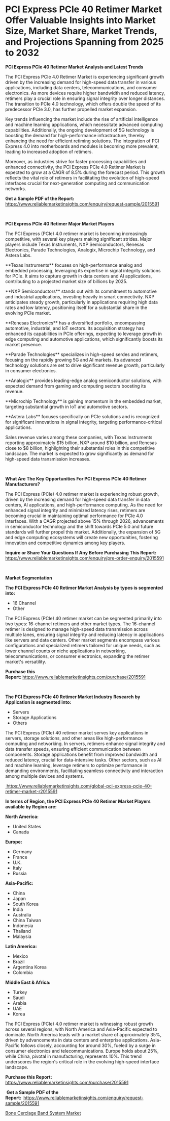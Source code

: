<p><h1>PCI Express PCIe 40 Retimer Market Offer Valuable Insights into Market Size, Market Share, Market Trends, and Projections Spanning from 2025 to 2032</h1></p><p><strong>PCI Express PCIe 40 Retimer Market Analysis and Latest Trends</strong></p>
<p><p>The PCI Express PCIe 4.0 Retimer Market is experiencing significant growth driven by the increasing demand for high-speed data transfer in various applications, including data centers, telecommunications, and consumer electronics. As more devices require higher bandwidth and reduced latency, retimers play a crucial role in ensuring signal integrity over longer distances. The transition to PCIe 4.0 technology, which offers double the speed of its predecessor PCIe 3.0, has further propelled market expansion.</p><p>Key trends influencing the market include the rise of artificial intelligence and machine learning applications, which necessitate advanced computing capabilities. Additionally, the ongoing development of 5G technology is boosting the demand for high-performance infrastructure, thereby enhancing the need for efficient retiming solutions. The integration of PCI Express 4.0 into motherboards and modules is becoming more prevalent, leading to increased adoption of retimers.</p><p>Moreover, as industries strive for faster processing capabilities and enhanced connectivity, the PCI Express PCIe 4.0 Retimer Market is expected to grow at a CAGR of 8.5% during the forecast period. This growth reflects the vital role of retimers in facilitating the evolution of high-speed interfaces crucial for next-generation computing and communication networks.</p></p>
<p><strong>Get a Sample PDF of the Report:&nbsp;</strong> <a href="https://www.reliablemarketinsights.com/enquiry/request-sample/2015591?utm_campaign=1512&utm_medium=2&utm_source=Github&utm_content=ia&utm_term=17012025&utm_id=pci-express-pcie-40-retimer">https://www.reliablemarketinsights.com/enquiry/request-sample/2015591</a></p>
<p>&nbsp;</p>
<p><strong>PCI Express PCIe 40 Retimer Major Market Players</strong></p>
<p><p>The PCI Express (PCIe) 4.0 retimer market is becoming increasingly competitive, with several key players making significant strides. Major players include Texas Instruments, NXP Semiconductors, Renesas Electronics, Parade Technologies, Analogix, Microchip Technology, and Astera Labs.</p><p>**Texas Instruments** focuses on high-performance analog and embedded processing, leveraging its expertise in signal integrity solutions for PCIe. It aims to capture growth in data centers and AI applications, contributing to a projected market size of billions by 2025.</p><p>**NXP Semiconductors** stands out with its commitment to automotive and industrial applications, investing heavily in smart connectivity. NXP anticipates steady growth, particularly in applications requiring high data rates and low latency, positioning itself for a substantial share in the evolving PCIe market.</p><p>**Renesas Electronics** has a diversified portfolio, encompassing automotive, industrial, and IoT sectors. Its acquisition strategy has enhanced its capabilities in PCIe offerings, expecting to leverage growth in edge computing and automotive applications, which significantly boosts its market presence.</p><p>**Parade Technologies** specializes in high-speed serdes and retimers, focusing on the rapidly growing 5G and AI markets. Its advanced technology solutions are set to drive significant revenue growth, particularly in consumer electronics.</p><p>**Analogix** provides leading-edge analog semiconductor solutions, with expected demand from gaming and computing sectors boosting its revenue. </p><p>**Microchip Technology** is gaining momentum in the embedded market, targeting substantial growth in IoT and automotive sectors.</p><p>**Astera Labs** focuses specifically on PCIe solutions and is recognized for significant innovations in signal integrity, targeting performance-critical applications.</p><p>Sales revenue varies among these companies, with Texas Instruments reporting approximately $15 billion, NXP around $10 billion, and Renesas close to $8 billion, highlighting their substantial roles in this competitive landscape. The market is expected to grow significantly as demand for high-speed data transmission increases.</p></p>
<p>&nbsp;</p>
<p><strong>What Are The Key Opportunities For PCI Express PCIe 40 Retimer Manufacturers?</strong></p>
<p><p>The PCI Express (PCIe) 4.0 retimer market is experiencing robust growth, driven by the increasing demand for high-speed data transfer in data centers, AI applications, and high-performance computing. As the need for enhanced signal integrity and minimized latency rises, retimers are becoming crucial in maintaining optimal performance for PCIe 4.0 interfaces. With a CAGR projected above 15% through 2026, advancements in semiconductor technology and the shift towards PCIe 5.0 and future standards will further propel this market. Additionally, the expansion of 5G and edge computing ecosystems will create new opportunities, fostering innovation and competitive dynamics among key players.</p></p>
<p><strong>Inquire or Share Your Questions If Any Before Purchasing This Report:</strong> <a href="https://www.reliablemarketinsights.com/enquiry/pre-order-enquiry/2015591?utm_campaign=1512&utm_medium=2&utm_source=Github&utm_content=ia&utm_term=17012025&utm_id=pci-express-pcie-40-retimer">https://www.reliablemarketinsights.com/enquiry/pre-order-enquiry/2015591</a></p>
<p>&nbsp;</p>
<p><strong>Market Segmentation</strong></p>
<p><strong>The PCI Express PCIe 40 Retimer Market Analysis by types is segmented into:</strong></p>
<p><ul><li>16 Channel</li><li>Other</li></ul></p>
<p><p>The PCI Express (PCIe) 40 retimer market can be segmented primarily into two types: 16-channel retimers and other market types. The 16-channel retimer is designed to manage high-speed data transmission across multiple lanes, ensuring signal integrity and reducing latency in applications like servers and data centers. Other market segments encompass various configurations and specialized retimers tailored for unique needs, such as lower channel counts or niche applications in networking, telecommunications, or consumer electronics, expanding the retimer market's versatility.</p></p>
<p><strong>Purchase this Report:&nbsp;</strong><a href="https://www.reliablemarketinsights.com/purchase/2015591?utm_campaign=1512&utm_medium=2&utm_source=Github&utm_content=ia&utm_term=17012025&utm_id=pci-express-pcie-40-retimer">https://www.reliablemarketinsights.com/purchase/2015591</a></p>
<p>&nbsp;</p>
<p><strong>The PCI Express PCIe 40 Retimer Market Industry Research by Application is segmented into:</strong></p>
<p><ul><li>Servers</li><li>Storage Applications</li><li>Others</li></ul></p>
<p><p>The PCI Express (PCIe) 40 retimer market serves key applications in servers, storage solutions, and other areas like high-performance computing and networking. In servers, retimers enhance signal integrity and data transfer speeds, ensuring efficient communication between components. Storage applications benefit from improved bandwidth and reduced latency, crucial for data-intensive tasks. Other sectors, such as AI and machine learning, leverage retimers to optimize performance in demanding environments, facilitating seamless connectivity and interaction among multiple devices and systems.</p></p>
<p><a href="https://www.reliablemarketinsights.com/global-pci-express-pcie-40-retimer-market-r2015591?utm_campaign=1512&utm_medium=2&utm_source=Github&utm_content=ia&utm_term=17012025&utm_id=pci-express-pcie-40-retimer">&nbsp;https://www.reliablemarketinsights.com/global-pci-express-pcie-40-retimer-market-r2015591</a></p>
<p><strong>In terms of Region, the PCI Express PCIe 40 Retimer Market Players available by Region are:</strong></p>
<p>
    <p> <strong> North America: </strong>
        <ul>
            <li>United States</li>
            <li>Canada</li>
        </ul>
        </p> 
    <p> <strong> Europe: </strong>
        <ul>
            <li>Germany</li>
            <li>France</li>
            <li>U.K.</li>
            <li>Italy</li>
            <li>Russia</li>
        </ul>
        </p> 
    <p> <strong> Asia-Pacific: </strong>
        <ul>
            <li>China</li>
            <li>Japan</li>
            <li>South Korea</li>
            <li>India</li>
            <li>Australia</li>
            <li>China Taiwan</li>
            <li>Indonesia</li>
            <li>Thailand</li>
            <li>Malaysia</li>
        </ul>
        </p> 
    <p> <strong> Latin America: </strong>
        <ul>
            <li>Mexico</li>
            <li>Brazil</li>
            <li>Argentina Korea</li>
            <li>Colombia</li>
        </ul>
        </p> 
    <p> <strong> Middle East & Africa: </strong>
        <ul>
            <li>Turkey</li>
            <li>Saudi</li>
            <li>Arabia</li>
            <li>UAE</li>
            <li>Korea</li>
        </ul>
    </p>
    </p>
<p><p>The PCI Express (PCIe) 4.0 retimer market is witnessing robust growth across several regions, with North America and Asia-Pacific expected to dominate. North America leads with a market share of approximately 35%, driven by advancements in data centers and enterprise applications. Asia-Pacific follows closely, accounting for around 30%, fueled by a surge in consumer electronics and telecommunications. Europe holds about 25%, while China, pivotal in manufacturing, represents 10%. This trend underscores the region's critical role in the evolving high-speed interface landscape.</p></p>
<p><strong>Purchase this Report: </strong><a href="https://www.reliablemarketinsights.com/purchase/2015591?utm_campaign=1512&utm_medium=2&utm_source=Github&utm_content=ia&utm_term=17012025&utm_id=pci-express-pcie-40-retimer">https://www.reliablemarketinsights.com/purchase/2015591</a></p>
<p>&nbsp;<strong>Get a Sample PDF of the Report:&nbsp;&nbsp;</strong><a href="https://www.reliablemarketinsights.com/enquiry/request-sample/2015591?utm_campaign=1512&utm_medium=2&utm_source=Github&utm_content=ia&utm_term=17012025&utm_id=pci-express-pcie-40-retimer">https://www.reliablemarketinsights.com/enquiry/request-sample/2015591</a></p>
<p><strong></strong></p>
<p><p><a href="https://github.com/willjis/Market-Research-Report-List-1/blob/main/bone-cerclage-band-system-market.md?utm_campaign=1512&utm_medium=2&utm_source=Github&utm_content=ia&utm_term=17012025&utm_id=pci-express-pcie-40-retimer">Bone Cerclage Band System Market</a></p></p>
